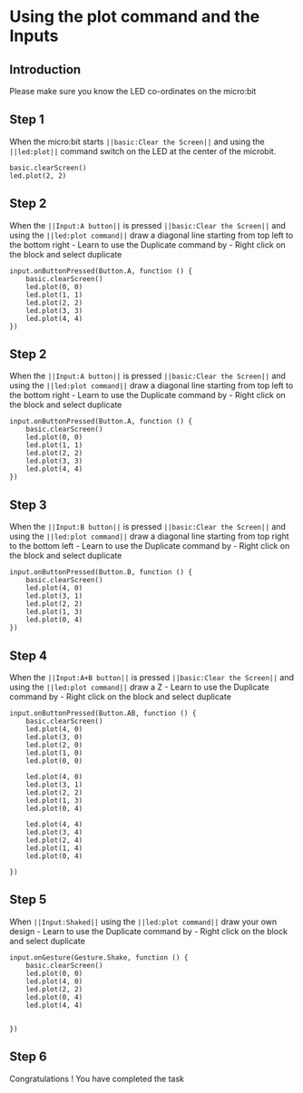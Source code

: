 # Using the plot command and the Inputs

## Introduction
Please make sure you know the LED co-ordinates on the micro:bit

## Step 1
When the micro:bit starts ``||basic:Clear the Screen||`` and using the ``||led:plot||`` command switch on the LED at the center of
the microbit.


```blocks
basic.clearScreen()
led.plot(2, 2)
```

## Step 2

When the ``||Input:A button||`` is pressed ``||basic:Clear the Screen||`` and using the ``||led:plot command||`` draw a diagonal line starting from top left to the
bottom right - Learn to use the Duplicate command by - Right click on the block and 
select duplicate

```blocks
input.onButtonPressed(Button.A, function () {
    basic.clearScreen()
    led.plot(0, 0)
    led.plot(1, 1)
    led.plot(2, 2)
    led.plot(3, 3)
    led.plot(4, 4)
})
```


## Step 2

When the ``||Input:A button||`` is pressed ``||basic:Clear the Screen||`` and using the ``||led:plot command||`` draw a diagonal line starting from top left to the
bottom right - Learn to use the Duplicate command by - Right click on the block and 
select duplicate

```blocks
input.onButtonPressed(Button.A, function () {
    basic.clearScreen()
    led.plot(0, 0)
    led.plot(1, 1)
    led.plot(2, 2)
    led.plot(3, 3)
    led.plot(4, 4)
})
```



## Step 3

When the ``||Input:B button||`` is pressed ``||basic:Clear the Screen||`` and using the ``||led:plot command||`` draw a diagonal line starting from top right to the
bottom left - Learn to use the Duplicate command by - Right click on the block and 
select duplicate

```blocks
input.onButtonPressed(Button.B, function () {
    basic.clearScreen()
    led.plot(4, 0)
    led.plot(3, 1)
    led.plot(2, 2)
    led.plot(1, 3)
    led.plot(0, 4)
})
```

## Step 4

When the ``||Input:A+B button||`` is pressed ``||basic:Clear the Screen||`` and using the ``||led:plot command||`` draw a Z - Learn to use the Duplicate command by - Right click on the block and 
select duplicate

```blocks
input.onButtonPressed(Button.AB, function () {
    basic.clearScreen()
    led.plot(4, 0)
    led.plot(3, 0)
    led.plot(2, 0)
    led.plot(1, 0)
    led.plot(0, 0)

    led.plot(4, 0)
    led.plot(3, 1)
    led.plot(2, 2)
    led.plot(1, 3)
    led.plot(0, 4)

    led.plot(4, 4)
    led.plot(3, 4)
    led.plot(2, 4)
    led.plot(1, 4)
    led.plot(0, 4)

})
```    

## Step 5

When ``||Input:Shaked||`` using the ``||led:plot command||`` draw your own design  - Learn to use the Duplicate command by - Right click on the block and 
select duplicate

```blocks
input.onGesture(Gesture.Shake, function () {
    basic.clearScreen()
    led.plot(0, 0)
    led.plot(4, 0)
    led.plot(2, 2)
    led.plot(0, 4)
    led.plot(4, 4)


})
```  

## Step 6

Congratulations ! You have completed the task
